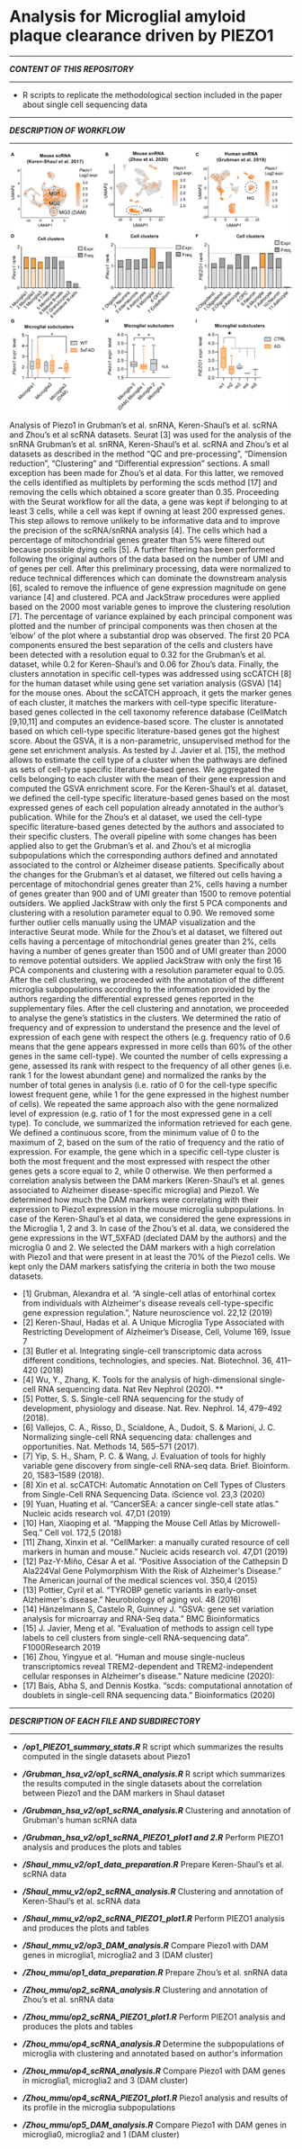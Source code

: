 # Analysis for Microglial amyloid plaque clearance driven by PIEZO1

********************************
***CONTENT OF THIS REPOSITORY***
********************************
- R scripts to replicate the methodological section included in the paper about single cell sequencing data

********************************
***DESCRIPTION OF WORKFLOW***
********************************

![Test Image 8](https://raw.githubusercontent.com/LucaGiudice/Microglia-AD-PIEZO1/main/images_github/Immagine1.png)

Analysis of Piezo1 in Grubman’s et al. snRNA, Keren-Shaul’s et al. scRNA and Zhou’s et al scRNA datasets.
Seurat [3] was used for the analysis of the snRNA Grubman’s et al. snRNA, Keren-Shaul’s et al. scRNA and Zhou’s et al datasets as described in the method “QC and pre-processing”, “Dimension reduction”, “Clustering” and “Differential expression” sections. A small exception has been made for Zhou’s et al data. For this latter, we removed the cells identified as multiplets by performing the scds method [17] and removing the cells which obtained a score greater than 0.35. Proceeding with the Seurat workflow for all the data, a gene was kept if belonging to at least 3 cells, while a cell was kept if owning at least 200 expressed genes. This step allows to remove unlikely to be informative data and to improve the precision of the scRNA/snRNA analysis [4]. The cells which had a percentage of mitochondrial genes greater than 5% were filtered out because possible dying cells [5]. A further filtering has been performed following the original authors of the data based on the number of UMI and of genes per cell. After this preliminary processing, data were normalized to reduce technical differences which can dominate the downstream analysis [6], scaled  to remove the influence of gene expression magnitude on gene variance [4] and clustered. PCA and JackStraw procedures were applied based on the 2000 most variable genes to improve the clustering resolution [7]. The percentage of variance explained by each principal component was plotted and the number of principal components was then chosen at the ‘elbow’ of the plot where a substantial drop was observed. The first 20 PCA components ensured the best separation of the cells and clusters have been detected with a resolution equal to 0.32 for the Grubman’s et al. dataset, while 0.2 for Keren-Shaul’s and 0.06 for Zhou’s data. Finally, the clusters annotation in specific cell-types was addressed using scCATCH [8] for the human dataset while using gene set variation analysis (GSVA) [14] for the mouse ones. About the scCATCH approach, it gets the marker genes of each cluster, it matches the markers with cell-type specific literature-based genes collected in the cell taxonomy reference database (CellMatch [9,10,11] and computes an evidence-based score. The cluster is annotated based on which cell-type specific literature-based genes got the highest score. 
About the GSVA, it is a non-parametric, unsupervised method for the gene set enrichment analysis. As tested by J. Javier et al. [15], the method allows to estimate the cell type of a cluster when the pathways are defined as sets of cell-type specific literature-based genes. We aggregated the cells belonging to each cluster with the mean of their gene expression and computed the GSVA enrichment score. For the Keren-Shaul’s et al. dataset, we defined the cell-type specific literature-based genes based on the most expressed genes of each cell population already annotated in the author’s publication. While for the Zhou’s et al dataset, we used the cell-type specific literature-based genes detected by the authors and associated to their specific clusters. 
The overall pipeline with some changes has been applied also to get the Grubman’s et al. and Zhou’s et al microglia subpopulations which the corresponding authors defined and annotated associated to the control or Alzheimer disease patients. Specifically about the changes for the Grubman’s et al dataset, we filtered out cells having a percentage of mitochondrial genes greater than 2%, cells having a number of genes greater than 900 and of UMI greater than 1500 to remove potential outsiders. We applied JackStraw with only the first 5 PCA components and clustering with a resolution parameter equal to 0.90. We removed some further outlier cells manually using the UMAP visualization and the interactive Seurat mode. While for the Zhou’s et al dataset, we filtered out cells having a percentage of mitochondrial genes greater than 2%, cells having a number of genes greater than 1500 and of UMI greater than 2000 to remove potential outsiders. We applied JackStraw with only the first 16 PCA components and clustering with a resolution parameter equal to 0.05. After the cell clustering, we proceeded with the annotation of the different microglia subpopulations according to the information provided by the authors regarding the differential expressed genes reported in the supplementary files.
After the cell clustering and annotation, we proceeded to analyse the gene’s statistics in the clusters. We determined the ratio of frequency and of expression to understand the presence and the level of expression of each gene with respect the others (e.g. frequency ratio of 0.6 means that the gene appears expressed in more cells than 60% of the other genes in the same cell-type). We counted the number of cells expressing a gene,  assessed its rank with respect to the frequency of all other genes (i.e. rank 1 for the lowest abundant gene) and normalized the ranks by the number of total genes in analysis (i.e. ratio of 0 for the cell-type specific lowest frequent gene, while 1 for the gene expressed in the highest number of cells). We repeated the same approach also with the gene normalized level of expression (e.g. ratio of 1 for the most expressed gene in a cell type). To conclude, we summarized the information retrieved for each gene. We defined a continuous score, from the minimum value of 0 to the maximum of 2, based on the sum of the ratio of frequency and the ratio of expression. For example, the gene which in a specific cell-type cluster is both the most frequent and the most expressed with respect the other genes gets a score equal to 2, while 0 otherwise. We then performed a correlation analysis between the DAM markers (Keren-Shaul’s et al. genes associated to Alzheimer disease-specific microglia) and Piezo1. We determined how much the DAM markers were correlating with their expression to Piezo1 expression in the mouse microglia subpopulations. In case of the Keren-Shaul’s et al data, we considered the gene expressions in the Microglia 1, 2 and 3. In case of the Zhou’s et al. data, we considered the gene expressions in the WT_5XFAD (declated DAM by the authors) and the microglia 0 and 2.  We selected the DAM markers with a high correlation with Piezo1 and that were present in at least the 70% of the Piezo1 cells. We kept only the DAM markers satisfying the criteria in both the two mouse datasets.

- [1] Grubman, Alexandra et al. “A single-cell atlas of entorhinal cortex from individuals with Alzheimer's disease reveals cell-type-specific gene expression regulation.”, Nature neuroscience vol. 22,12 (2019)
- [2] Keren-Shaul, Hadas et al. A Unique Microglia Type Associated with Restricting Development of Alzheimer’s Disease, Cell, Volume 169, Issue 7
- [3] Butler et al. Integrating single-cell transcriptomic data across different conditions, technologies, and species. Nat. Biotechnol. 36, 411–420 (2018)
- [4] Wu, Y., Zhang, K. Tools for the analysis of high-dimensional single-cell RNA sequencing data. Nat Rev Nephrol (2020). **
- [5] Potter, S. S. Single-cell RNA sequencing for the study of development, physiology and disease. Nat. Rev. Nephrol. 14, 479–492 (2018).
- [6] Vallejos, C. A., Risso, D., Scialdone, A., Dudoit, S. & Marioni, J. C. Normalizing single-cell RNA sequencing data: challenges and opportunities. Nat. Methods 14, 565–571 (2017).
- [7] Yip, S. H., Sham, P. C. & Wang, J. Evaluation of tools for highly variable gene discovery from single-cell RNA-seq data. Brief. Bioinform. 20, 1583–1589 (2018).
- [8] Xin et al. scCATCH: Automatic Annotation on Cell Types of Clusters from Single-Cell RNA Sequencing Data. iScience vol. 23,3 (2020)
- [9] Yuan, Huating et al. “CancerSEA: a cancer single-cell state atlas.” Nucleic acids research vol. 47,D1 (2019)
- [10] Han, Xiaoping et al. “Mapping the Mouse Cell Atlas by Microwell-Seq.” Cell vol. 172,5 (2018)
- [11] Zhang, Xinxin et al. “CellMarker: a manually curated resource of cell markers in human and mouse.” Nucleic acids research vol. 47,D1 (2019)
- [12] Paz-Y-Miño, César A et al. “Positive Association of the Cathepsin D Ala224Val Gene Polymorphism With the Risk of Alzheimer's Disease.” The American journal of the medical sciences vol. 350,4 (2015)
- [13] Pottier, Cyril et al. “TYROBP genetic variants in early-onset Alzheimer's disease.” Neurobiology of aging vol. 48 (2016)
- [14] Hänzelmann S, Castelo R, Guinney J. “GSVA: gene set variation analysis for microarray and RNA-Seq data.” BMC Bioinformatics
- [15] J. Javier, Meng et al. ”Evaluation of methods to assign cell type labels to cell clusters from single-cell RNA-sequencing data”. F1000Research 2019
- [16] Zhou, Yingyue et al. “Human and mouse single-nucleus transcriptomics reveal TREM2-dependent and TREM2-independent cellular responses in Alzheimer's disease.” Nature medicine (2020): 
- [17] Bais, Abha S, and Dennis Kostka. “scds: computational annotation of doublets in single-cell RNA sequencing data.” Bioinformatics (2020)


********************************
***DESCRIPTION OF EACH FILE AND SUBDIRECTORY***
********************************

- ***/op1_PIEZO1_summary_stats.R*** R script which summarizes the results computed in the single datasets about Piezo1

- ***/Grubman_hsa_v2/op1_scRNA_analysis.R*** R script which summarizes the results computed in the single datasets about the correlation between Piezo1 and the DAM markers in Shaul dataset

- ***/Grubman_hsa_v2/op1_scRNA_analysis.R*** Clustering and annotation of Grubman's human scRNA data

- ***/Grubman_hsa_v2/op1_scRNA_PIEZO1_plot1 and 2.R*** Perform PIEZO1 analysis and produces the plots and tables
   
- ***/Shaul_mmu_v2/op1_data_preparation.R*** Prepare Keren-Shaul’s et al. scRNA data

- ***/Shaul_mmu_v2/op2_scRNA_analysis.R*** Clustering and annotation of Keren-Shaul’s et al. scRNA data

- ***/Shaul_mmu_v2/op2_scRNA_PIEZO1_plot1.R*** Perform PIEZO1 analysis and produces the plots and tables

- ***/Shaul_mmu_v2/op3_DAM_analysis.R*** Compare Piezo1 with DAM genes in microglia1, microglia2 and 3 (DAM cluster)

- ***/Zhou_mmu/op1_data_preparation.R*** Prepare Zhou’s et al. snRNA data

- ***/Zhou_mmu/op2_scRNA_analysis.R*** Clustering and annotation of Zhou’s et al. snRNA data

- ***/Zhou_mmu/op2_scRNA_PIEZO1_plot1.R*** Perform PIEZO1 analysis and produces the plots and tables

- ***/Zhou_mmu/op4_scRNA_analysis.R*** Determine the subpopulations of microglia with clustering and annotated based on author's information

- ***/Zhou_mmu/op4_scRNA_analysis.R*** Compare Piezo1 with DAM genes in microglia1, microglia2 and 3 (DAM cluster)

- ***/Zhou_mmu/op4_scRNA_PIEZO1_plot1.R*** Piezo1 analysis and results of its profile in the microglia subpopulations

- ***/Zhou_mmu/op5_DAM_analysis.R*** Compare Piezo1 with DAM genes in microglia0, microglia2 and 1 (DAM cluster)
